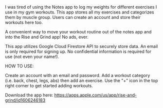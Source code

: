 I was tired of using the Notes app to log my weights for different exercises I use in my gym workouts. This app stores all my exercises and categorizes them by muscle group. Users can create an account and store their workouts here too.

A convenient way to move your workout routine out of the notes app and into the Rise and Grind app! No ads, ever.

This app utilizes Google Cloud Firestore API to securely store data. An email is only required for signing up. No confidential information is required for use (not even your name!).

HOW TO USE:

Create an account with an email and password. Add a workout category (i.e. back, chest, legs, abs) then add an exercise. Use the "+" icon in the top right corner to get started adding workouts.

Download the app here: https://apps.apple.com/us/app/rise-and-grind/id1606246183
